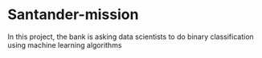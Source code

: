 # Santander-mission
In this project, the bank is asking data scientists to do binary classification using machine learning algorithms
